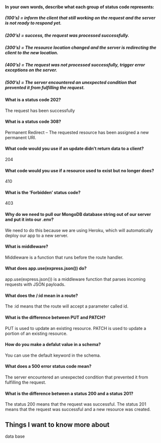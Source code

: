 #### In your own words, describe what each group of status code represents:
##### (100’s) = inform the client that still working on the request and the server is not ready to respond yet.
##### (200’s) = success, the request was processed successfully.
##### (300’s) = The resource location changed and the server is redirecting the client to the new location.
##### (400’s) = The request was not processed successfully, trigger error exceptions on the server.
##### (500’s) = The server encountered an unexpected condition that prevented it from fulfilling the request.
#### What is a status code 202?
The request has been successfully
#### What is a status code 308?
Permanent Redirect – The requested resource has been assigned a new permanent URI.

#### What code would you use if an update didn’t return data to a client?
204
#### What code would you use if a resource used to exist but no longer does?
410
#### What is the ‘Forbidden’ status code?
403


#### Why do we need to pull our MongoDB database string out of our server and put it into our .env?
We need to do this because we are using Heroku, which will automatically deploy our app to a new server.
#### What is middleware?
Middleware is a function that runs before the route handler.
#### What does app.use(express.json()) do?
app.use(express.json()) is a middleware function that parses incoming requests with JSON payloads.
#### What does the /:id mean in a route?
The :id means that the route will accept a parameter called id.
#### What is the difference between PUT and PATCH?
PUT is used to update an existing resource. PATCH is used to update a portion of an existing resource.
#### How do you make a defalut value in a schema?
You can use the default keyword in the schema.
#### What does a 500 error status code mean?
The server encountered an unexpected condition that prevented it from fulfilling the request.
#### What is the difference between a status 200 and a status 201?
The status 200 means that the request was successful. The status 201 means that the request was successful and a new resource was created.
## Things I want to know more about
data base
